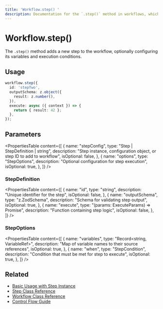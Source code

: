 ```yaml
---
title: 'Workflow.step() '
description: Documentation for the `.step()` method in workflows, which adds a new step to the workflow.
---
```


# Workflow.step()

The `.step()` method adds a new step to the workflow, optionally configuring its variables and execution conditions.

## Usage

```typescript
workflow.step({
  id: 'stepTwo',
  outputSchema: z.object({
    result: z.number(),
  }),
  execute: async ({ context }) => {
    return { result: 42 };
  },
});
```

## Parameters

<PropertiesTable
content={[
{
name: "stepConfig",
type: "Step | StepDefinition | string",
description:
"Step instance, configuration object, or step ID to add to workflow",
isOptional: false,
},
{
name: "options",
type: "StepOptions",
description: "Optional configuration for step execution",
isOptional: true,
},
]}
/>

### StepDefinition

<PropertiesTable
content={[
{
name: "id",
type: "string",
description: "Unique identifier for the step",
isOptional: false,
},
{
name: "outputSchema",
type: "z.ZodSchema",
description: "Schema for validating step output",
isOptional: true,
},
{
name: "execute",
type: "(params: ExecuteParams) => Promise<any>",
description: "Function containing step logic",
isOptional: false,
},
]}
/>

### StepOptions

<PropertiesTable
content={[
{
name: "variables",
type: "Record<string, VariableRef>",
description: "Map of variable names to their source references",
isOptional: true,
},
{
name: "when",
type: "StepCondition",
description: "Condition that must be met for step to execute",
isOptional: true,
},
]}
/>

## Related

- [Basic Usage with Step Instance](/docs/workflows/overview)
- [Step Class Reference](./step-class)
- [Workflow Class Reference](./workflow)
- [Control Flow Guide](/docs/workflows/control-flow)
